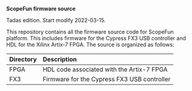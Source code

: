 **ScopeFun firmware source**

Tadas edition. Start modify 2022-03-15.

This repository contains all the firmware source code for ScopeFun platform. This includes firmware for the Cypress FX3 USB controller and HDL for the Xilinx Artix-7 FPGA. The source is organized as follows:

Directory|Description
:----|:----
FPGA|HDL code associated with the Artix-7 FPGA
FX3|Firmware for the Cypress FX3 USB controller